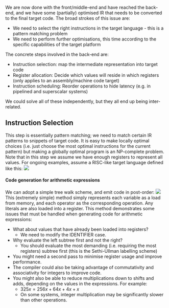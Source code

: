 We are now done with the front/middle-end and have reached the back-end, and we have some (partially) optimised IR that needs to be converted to the final target code. The broad strokes of this issue are:
- We need to select the right instructions in the target language - this is a pattern matching problem
- We need to perform further optimisations, this time according to the specific capabilities of the target platform

The concrete steps involved in the back-end are:
- Instruction selection: map the intermediate representation into target code
- Register allocation: Decide which values will reside in which registers (only applies to an assembly/machine code target)
- Instruction scheduling: Reorder operations to hide latency (e.g. in pipelined and superscalar systems)

We could solve all of these independently, but they all end up being inter-related.

## Instruction Selection
This step is essentially pattern matching; we need to match certain IR patterns to snippets of target code. It is easy to make locally optimal choices (i.e. just choose the most optimal instructions for the current pattern) but making a globally optimal program is an NP-complete problem. Note that in this step we assume we have enough registers to represent all values.
For ongoing examples, assume a RISC-like target language defined like this:
![](Pasted%20image%2020230315121204.png)
#### Code generation for arithmetic expressions
We can adopt a simple tree walk scheme, and emit code in post-order:
![](Pasted%20image%2020230315121346.png)
This (extremely simple) method simply represents each variable as a load from memory, and each operator as the corresponding operation. Any literals are also loaded into a register. This method demonstrates some issues that must be handled when generating code for arithmetic expressions:
- What about values that have already been loaded into registers?
	- We need to modify the IDENTIFIER case.
- Why evaluate the left subtree first and not the right?
	- You should evaluate the most demanding (i.e. requiring the most registers) subtree first (this is the Sethi-Ullman labelling scheme)
- You might need a second pass to minimise register usage and improve performance.
- The compiler could also be taking advantage of commutativity and associativity for integers to improve code.
- You might also be able to reduce multiplications down to shifts and adds, depending on the values in the expressions. For example:
	- $325x = 256x+64x+4x+x$ 
	- On some systems, integer multiplication may be significantly slower than other operations.